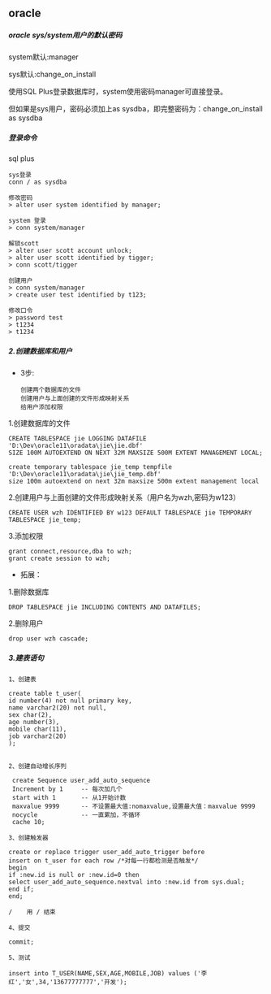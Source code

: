 
## oracle

##### oracle sys/system用户的默认密码

system默认:manager

sys默认:change_on_install

使用SQL Plus登录数据库时，system使用密码manager可直接登录。

但如果是sys用户，密码必须加上as sysdba，即完整密码为：change_on_install as sysdba


##### 登录命令

sql plus

```
sys登录
conn / as sysdba

修改密码
> alter user system identified by manager;

system 登录
> conn system/manager

解锁scott
> alter user scott account unlock;
> alter user scott identified by tigger;
> conn scott/tigger

创建用户
> conn system/manager
> create user test identified by t123;

修改口令
> password test
> t1234
> t1234

```

##### 2.创建数据库和用户

- 3步:

      创建两个数据库的文件
      创建用户与上面创建的文件形成映射关系
      给用户添加权限

1.创建数据库的文件

    CREATE TABLESPACE jie LOGGING DATAFILE 'D:\Dev\oracle11\oradata\jie\jie.dbf' 
    SIZE 100M AUTOEXTEND ON NEXT 32M MAXSIZE 500M EXTENT MANAGEMENT LOCAL;
    
    create temporary tablespace jie_temp tempfile 'D:\Dev\oracle11\oradata\jie\jie_temp.dbf' 
    size 100m autoextend on next 32m maxsize 500m extent management local

2.创建用户与上面创建的文件形成映射关系（用户名为wzh,密码为w123）

    CREATE USER wzh IDENTIFIED BY w123 DEFAULT TABLESPACE jie TEMPORARY TABLESPACE jie_temp;

3.添加权限

    grant connect,resource,dba to wzh;
    grant create session to wzh;

- 拓展：

1.删除数据库

    DROP TABLESPACE jie INCLUDING CONTENTS AND DATAFILES;
     
 2.删除用户
 
    drop user wzh cascade;


##### 3.建表语句

```
1、创建表

create table t_user(  
id number(4) not null primary key,                
name varchar2(20) not null,
sex char(2),
age number(3),
mobile char(11),
job varchar2(20)
); 


2、创建自动增长序列

 create Sequence user_add_auto_sequence 
 Increment by 1     -- 每次加几个 
 start with 1       -- 从1开始计数     
 maxvalue 9999      -- 不设置最大值:nomaxvalue,设置最大值：maxvalue 9999  
 nocycle            -- 一直累加，不循环    
 cache 10;  

3、创建触发器

create or replace trigger user_add_auto_trigger before 
insert on t_user for each row /*对每一行都检测是否触发*/
begin
if :new.id is null or :new.id=0 then
select user_add_auto_sequence.nextval into :new.id from sys.dual;
end if;
end;

/    用 / 结束      

4、提交 

commit;

5、测试 

insert into T_USER(NAME,SEX,AGE,MOBILE,JOB) values ('李红','女',34,'13677777777','开发');
```




